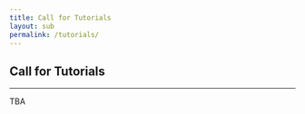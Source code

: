 ```yaml
---
title: Call for Tutorials
layout: sub
permalink: /tutorials/
---
```


<h2>Call for Tutorials</h2>
<hr/>


TBA